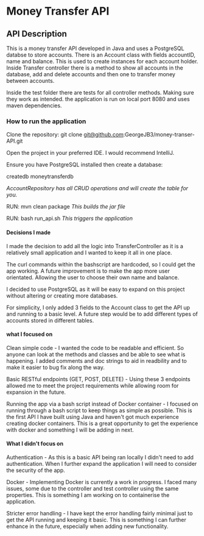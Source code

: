 # Money Transfer API

## API Description

This is a money transfer API developed in Java and uses a PostgreSQL databse to store accounts.
There is an Account class with fields accountID, name and balance.  This is used to create instances for each account holder.
Inside Transfer controller there is a method to show all accounts in the database, add and delete accounts 
and then one to transfer money between accounts.

Inside the test folder there are tests for all controller methods. Making sure they work as intended.
the application is run on local port 8080 and uses maven dependencies.




### **How to run the application**

Clone the repository:
git clone git@github.com:GeorgeJB3/money-transer-API.git

Open the project in your preferred IDE. I would recommend IntelliJ.

Ensure you have PostgreSQL installed then create a database:

createdb moneytransferdb

_AccountRepository has all CRUD operations and will create the table for you._

RUN: mvn clean package
_This builds the jar file_

RUN: bash run_api.sh
_This triggers the application_

#### Decisions I made

I made the decision to add all the logic into TransferController as it is a relatively small application
and I wanted to keep it all in one place.

The curl commands within the bashscript are hardcoded, so I could get the app working. A future improvement is 
to make the app more user orientated. Allowing the user to choose their own name and balance.

I decided to use PostgreSQL as it will be easy to expand on this project without altering or creating more databases.

For simplicity, I only added 3 fields to the Account class to get the API up and running to a basic level. A future step
would be to add different types of accounts stored in different tables.

#### what I focused on

Clean simple code - 
I wanted the code to be readable and efficient. So anyone can look at the methods and 
classes and be able to see what is happening. I added comments and doc strings to aid in readbility and to make it easier 
to bug fix along the way.

Basic RESTful endpoints (GET, POST, DELETE) - 
Using these 3 endpoints allowed me to meet the project requirements while allowing room for expansion in the future.

Running the app via a bash script instead of Docker container - 
I focused on running through a bash script to keep things as simple as possible. This is the first API I have 
built using Java and haven't got much experience creating docker containers. This is a great opportunity to 
get the experience with docker and something I will be adding in next.

#### What I didn't focus on

Authentication - 
As this is a basic API being ran locally I didn't need to add authentication. When I further expand the application
I will need to consider the security of the app.

Docker - 
Implementing Docker is currently a work in progress. I faced many issues, some due to the controller and test controller using
the same properties. This is something I am working on to containerise the application.

Stricter error handling - 
I have kept the error handling fairly minimal just to get the API running and keeping it basic.
This is something I can further enhance in the future, especially when adding new functionality.

